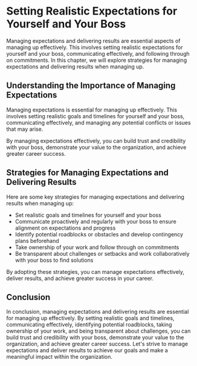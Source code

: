 # Setting Realistic Expectations for Yourself and Your Boss

Managing expectations and delivering results are essential aspects of managing up effectively. This involves setting realistic expectations for yourself and your boss, communicating effectively, and following through on commitments. In this chapter, we will explore strategies for managing expectations and delivering results when managing up.

Understanding the Importance of Managing Expectations
-----------------------------------------------------

Managing expectations is essential for managing up effectively. This involves setting realistic goals and timelines for yourself and your boss, communicating effectively, and managing any potential conflicts or issues that may arise.

By managing expectations effectively, you can build trust and credibility with your boss, demonstrate your value to the organization, and achieve greater career success.

Strategies for Managing Expectations and Delivering Results
-----------------------------------------------------------

Here are some key strategies for managing expectations and delivering results when managing up:

* Set realistic goals and timelines for yourself and your boss
* Communicate proactively and regularly with your boss to ensure alignment on expectations and progress
* Identify potential roadblocks or obstacles and develop contingency plans beforehand
* Take ownership of your work and follow through on commitments
* Be transparent about challenges or setbacks and work collaboratively with your boss to find solutions

By adopting these strategies, you can manage expectations effectively, deliver results, and achieve greater success in your career.

Conclusion
----------

In conclusion, managing expectations and delivering results are essential for managing up effectively. By setting realistic goals and timelines, communicating effectively, identifying potential roadblocks, taking ownership of your work, and being transparent about challenges, you can build trust and credibility with your boss, demonstrate your value to the organization, and achieve greater career success. Let's strive to manage expectations and deliver results to achieve our goals and make a meaningful impact within the organization.
